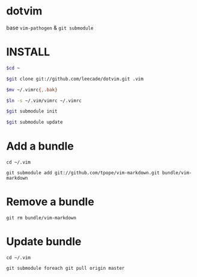 dotvim
======

base `vim-pathogen` & `git submodule`

# INSTALL

```bash
$cd ~

$git clone git://github.com/leecade/dotvim.git .vim

$mv ~/.vimrc{,.bak}

$ln -s ~/.vim/vimrc ~/.vimrc

$git submodule init

$git submodule update
```

# Add a bundle

`cd ~/.vim`

`git submodule add git://github.com/tpope/vim-markdown.git bundle/vim-markdown`

# Remove a bundle

`git rm bundle/vim-markdown`

# Update bundle
`cd ~/.vim`

`git submodule foreach git pull origin master`



